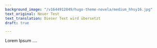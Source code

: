 ```yaml
---
background_image: "/v1644912849/hugo-theme-novela/medium_hhsy16.jpg"
text_original: Neuer Test
text_translation: Dieser Text wird übersetzt
draft: true

---
```

Lorem Ipsum ....